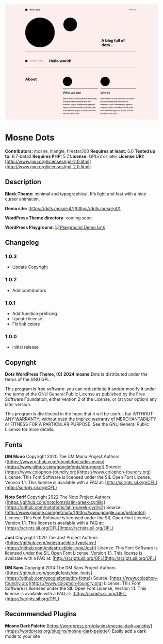 ![screenshot](screenshot.png)

# Mosne Dots

**Contributors:** mosne, nlangle, firestar300
**Requires at least:** 6.0
**Tested up to:** 6.7-beta3
**Requires PHP:** 5.7
**License:** GPLv2 or later
**License URI:** [http://www.gnu.org/licenses/gpl-2.0.html](http://www.gnu.org/licenses/gpl-2.0.html)

## Description

**Block Theme:** minimal and typographical. It's light and fast with a nice cursor animation.

**Demo site:**
[https://dots.mosne.it/](https://dots.mosne.it/)

**WordPress Theme directory:**
coming soon

**WordPress Playground:**
[![Playground Demo Link](https://img.shields.io/badge/Playground_Demo-blue?logo=wordpress&logoColor=%23fff&labelColor=%233858e9&color=%233858e9)]([https://playground.wordpress.net/?blueprint-url=https://raw.githubusercontent.com/ndiego/enable-button-icons/main/_playground/blueprint-github.json](https://playground.wordpress.net/#{%22preferredVersions%22:{%22php%22:%227.4%22,%22wp%22:%22latest%22},%22steps%22:[{%22step%22:%22login%22,%22username%22:%22admin%22,%22password%22:%22password%22},{%22step%22:%22defineWpConfigConsts%22,%22consts%22:{%22WP_DEBUG%22:true}},{%22step%22:%22importFile%22,%22file%22:{%22resource%22:%22url%22,%22url%22:%22https:\/\/raw.githubusercontent.com\/WordPress\/theme-test-data\/master\/themeunittestdata.wordpress.xml%22,%22caption%22:%22Downloading%20theme%20testing%20content%22},%22progress%22:{%22caption%22:%22Installing%20theme%20testing%20content%22}},{%22step%22:%22installPlugin%22,%22pluginZipFile%22:{%22resource%22:%22wordpress.org\/plugins%22,%22slug%22:%22theme-check%22},%22options%22:{%22activate%22:true}},{%22step%22:%22installTheme%22,%22themeZipFile%22:{%22resource%22:%22url%22,%22url%22:%22https:\/\/downloads.wordpress.org\/theme\/mosne-dots.1.0.0.zip?nostats=1%22,%22caption%22:%22Downloading%20the%20theme%22}}]}))

## Changelog

### 1.0.3

- Update Copyright

### 1.0.2

- Add contributors

### 1.0.1

- Add function prefixing
- Update license
- Fix link colors

### 1.0.0

- Initial release

## Copyright

**Dots WordPress Theme, (C) 2024 mosne**
Dots is distributed under the terms of the GNU GPL.

This program is free software: you can redistribute it and/or modify it under the terms of the GNU General Public License as published by the Free Software Foundation, either version 2 of the License, or (at your option) any later version.

This program is distributed in the hope that it will be useful, but WITHOUT ANY WARRANTY; without even the implied warranty of MERCHANTABILITY or FITNESS FOR A PARTICULAR PURPOSE. See the GNU General Public License for more details.

## Fonts

**DM Mono**
Copyright 2020 The DM Mono Project Authors ([https://www.github.com/googlefonts/dm-mono](https://www.github.com/googlefonts/dm-mono))
Source: [https://www.colophon-foundry.org](https://www.colophon-foundry.org)
License: This Font Software is licensed under the SIL Open Font License, Version 1.1. This license is available with a FAQ at: [http://scripts.sil.org/OFL](http://scripts.sil.org/OFL)

**Noto Serif**
Copyright 2022 The Noto Project Authors ([https://github.com/notofonts/latin-greek-cyrillic](https://github.com/notofonts/latin-greek-cyrillic))
Source: [http://www.google.com/get/noto/](http://www.google.com/get/noto/)
License: This Font Software is licensed under the SIL Open Font License, Version 1.1. This license is available with a FAQ at: [https://scripts.sil.org/OFL](https://scripts.sil.org/OFL)

**Jost**
Copyright 2020 The Jost Project Authors ([https://github.com/indestructible-type/Jost](https://github.com/indestructible-type/Jost))
License: This Font Software is licensed under the SIL Open Font License, Version 1.1. This license is available with a FAQ at: [http://scripts.sil.org/OFL](http://scripts.sil.org/OFL)

**DM Sans**
Copyright 2014 The DM Sans Project Authors ([https://github.com/googlefonts/dm-fonts](https://github.com/googlefonts/dm-fonts))
Source: [https://www.colophon-foundry.org](https://www.colophon-foundry.org)
License: This Font Software is licensed under the SIL Open Font License, Version 1.1. This license is available with a FAQ at: [https://scripts.sil.org/OFL](https://scripts.sil.org/OFL)

## Recommended Plugins

**Mosne Dark Palette**
[https://wordpress.org/plugins/mosne-dark-palette/](https://wordpress.org/plugins/mosne-dark-palette/)
Easily add a dark mode to your site
